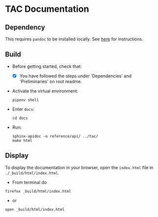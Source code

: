 # TAC Documentation

## Dependency

This requires `pandoc` to be installed locally.  See [here](https://pandoc.org/installing.html) for instructions.

## Build

- Before getting started, check that:

  - [x] You have followed the steps under 'Dependencies' and 'Preliminaries' on root readme.

- Activate the virtual environment:

      pipenv shell

- Enter `docs`:
    
      cd docs

- Run:

      sphinx-apidoc -o reference/api/ ../tac/
      make html

## Display

To display the documentation in your browser, open the `index.html` file in `./_build/html/index.html`.

- From terminal do
```
firefox _build/html/index.html
```
- or
```
open _build/html/index.html
```
